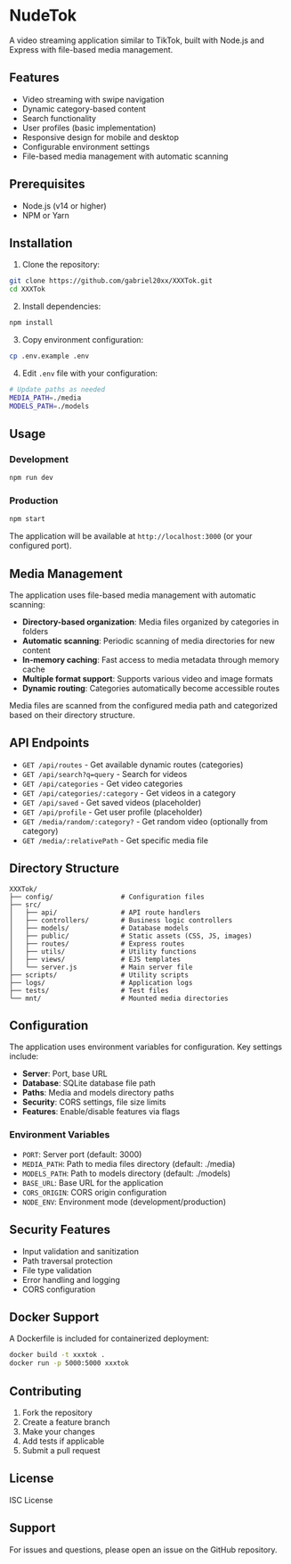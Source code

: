 # NudeTok

A video streaming application similar to TikTok, built with Node.js and Express with file-based media management.

## Features

- Video streaming with swipe navigation
- Dynamic category-based content
- Search functionality
- User profiles (basic implementation)
- Responsive design for mobile and desktop
- Configurable environment settings
- File-based media management with automatic scanning

## Prerequisites

- Node.js (v14 or higher)
- NPM or Yarn

## Installation

1. Clone the repository:
```bash
git clone https://github.com/gabriel20xx/XXXTok.git
cd XXXTok
```

2. Install dependencies:
```bash
npm install
```

3. Copy environment configuration:
```bash
cp .env.example .env
```

4. Edit `.env` file with your configuration:
```bash
# Update paths as needed
MEDIA_PATH=./media
MODELS_PATH=./models
```

## Usage

### Development
```bash
npm run dev
```

### Production
```bash
npm start
```

The application will be available at `http://localhost:3000` (or your configured port).

## Media Management

The application uses file-based media management with automatic scanning:
- **Directory-based organization**: Media files organized by categories in folders
- **Automatic scanning**: Periodic scanning of media directories for new content
- **In-memory caching**: Fast access to media metadata through memory cache
- **Multiple format support**: Supports various video and image formats
- **Dynamic routing**: Categories automatically become accessible routes

Media files are scanned from the configured media path and categorized based on their directory structure.

## API Endpoints

- `GET /api/routes` - Get available dynamic routes (categories)
- `GET /api/search?q=query` - Search for videos
- `GET /api/categories` - Get video categories
- `GET /api/categories/:category` - Get videos in a category
- `GET /api/saved` - Get saved videos (placeholder)
- `GET /api/profile` - Get user profile (placeholder)
- `GET /media/random/:category?` - Get random video (optionally from category)
- `GET /media/:relativePath` - Get specific media file

## Directory Structure

```
XXXTok/
├── config/                 # Configuration files
├── src/
│   ├── api/                # API route handlers
│   ├── controllers/        # Business logic controllers
│   ├── models/             # Database models
│   ├── public/             # Static assets (CSS, JS, images)
│   ├── routes/             # Express routes
│   ├── utils/              # Utility functions
│   ├── views/              # EJS templates
│   └── server.js           # Main server file
├── scripts/                # Utility scripts
├── logs/                   # Application logs
├── tests/                  # Test files
└── mnt/                    # Mounted media directories
```

## Configuration

The application uses environment variables for configuration. Key settings include:

- **Server**: Port, base URL
- **Database**: SQLite database file path
- **Paths**: Media and models directory paths
- **Security**: CORS settings, file size limits
- **Features**: Enable/disable features via flags

### Environment Variables

- `PORT`: Server port (default: 3000)
- `MEDIA_PATH`: Path to media files directory (default: ./media)
- `MODELS_PATH`: Path to models directory (default: ./models)
- `BASE_URL`: Base URL for the application
- `CORS_ORIGIN`: CORS origin configuration
- `NODE_ENV`: Environment mode (development/production)

## Security Features

- Input validation and sanitization
- Path traversal protection
- File type validation
- Error handling and logging
- CORS configuration

## Docker Support

A Dockerfile is included for containerized deployment:

```bash
docker build -t xxxtok .
docker run -p 5000:5000 xxxtok
```

## Contributing

1. Fork the repository
2. Create a feature branch
3. Make your changes
4. Add tests if applicable
5. Submit a pull request

## License

ISC License

## Support

For issues and questions, please open an issue on the GitHub repository.
